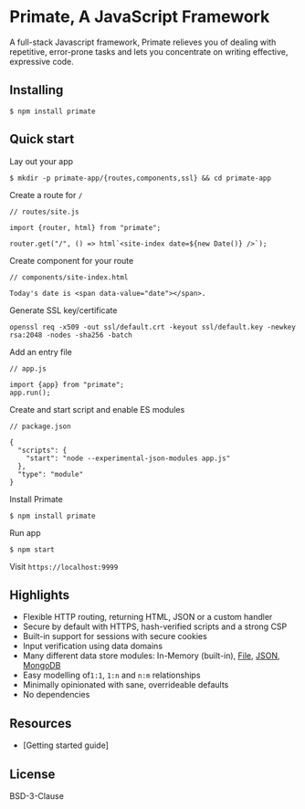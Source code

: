 # Primate, A JavaScript Framework

A full-stack Javascript framework, Primate relieves you of dealing with
repetitive, error-prone tasks and lets you concentrate on writing effective,
expressive code.

## Installing

```
$ npm install primate
```

## Quick start

Lay out your app

```
$ mkdir -p primate-app/{routes,components,ssl} && cd primate-app
```

Create a route for `/`

```
// routes/site.js

import {router, html} from "primate";

router.get("/", () => html`<site-index date=${new Date()} />`);
```

Create component for your route

```
// components/site-index.html

Today's date is <span data-value="date"></span>.
```

Generate SSL key/certificate

```
openssl req -x509 -out ssl/default.crt -keyout ssl/default.key -newkey rsa:2048 -nodes -sha256 -batch
```

Add an entry file

```
// app.js

import {app} from "primate";
app.run();
```

Create and start script and enable ES modules

```
// package.json

{
  "scripts": {
    "start": "node --experimental-json-modules app.js"
  },
  "type": "module"
}
```

Install Primate

```
$ npm install primate
```

Run app

```
$ npm start
```

Visit `https://localhost:9999`

## Highlights

* Flexible HTTP routing, returning HTML, JSON or a custom handler
* Secure by default with HTTPS, hash-verified scripts and a strong CSP
* Built-in support for sessions with secure cookies
* Input verification using data domains
* Many different data store modules: In-Memory (built-in),
[File][primate-file-store], [JSON][primate-json-store],
[MongoDB][primate-mongodb-store]
* Easy modelling of`1:1`, `1:n` and `n:m` relationships
* Minimally opinionated with sane, overrideable defaults
* No dependencies

## Resources

* [Getting started guide]

## License

BSD-3-Clause

[getting-started]: https://primatejs.com/getting-started
[source-code]: https://github.com/primatejs/primate
[issues]: https://github.com/primatejs/primate/issues
[primate-file-store]: https://npmjs.com/primate-file-store
[primate-json-store]: https://npmjs.com/primate-json-store
[primate-mongodb-store]: https://npmjs.com/primate-mongodb-store
